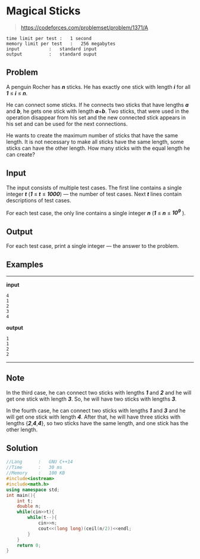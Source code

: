 # Magical Sticks

> https://codeforces.com/problemset/problem/1371/A

```
time limit per test	:	1 second
memory limit per test	:	256 megabytes
input			:	standard input
output			:	standard ouput
```

## Problem

A penguin Rocher has ***n*** sticks. He has exactly one stick with length ***i*** for all ***1*** ≤ ***i*** ≤ ***n***.

He can connect some sticks. If he connects two sticks that have lengths ***a*** and ***b***, he gets one stick with length ***a***+***b***. Two sticks, that were used in the operation disappear from his set and the new connected stick appears in his set and can be used for the next connections.

He wants to create the maximum number of sticks that have the same length. It is not necessary to make all sticks have the same length, some sticks can have the other length. How many sticks with the equal length he can create?

## Input

The input consists of multiple test cases. The first line contains a single integer ***t*** (***1*** ≤ ***t*** ≤ ***1000***) — the number of test cases. Next ***t*** lines contain descriptions of test cases.

For each test case, the only line contains a single integer ***n*** (***1*** ≤ ***n*** ≤ ***10<sup>9</sup>*** ).

## Output

For each test case, print a single integer  — the answer to the problem.

## Examples

---
**input**
```
4
1
2
3
4
```
**output**
```
1
1
2
2
```
---

## Note

In the third case, he can connect two sticks with lengths ***1*** and ***2*** and he will get one stick with length ***3***. So, he will have two sticks with lengths ***3***.

In the fourth case, he can connect two sticks with lengths ***1*** and ***3*** and he will get one stick with length ***4***. After that, he will have three sticks with lengths {***2***,***4***,***4***}, so two sticks have the same length, and one stick has the other length.

## Solution

```c++
//Lang		:	GNU C++14
//Time		:	30 ms
//Memory	:	100 KB
#include<iostream>
#include<math.h>
using namespace std;
int main(){
	int t;
	double n;
	while(cin>>t){
		while(t--){
			cin>>n;
			cout<<(long long)(ceil(n/2))<<endl;
		}
	}
	return 0;
}
```

